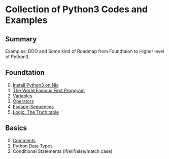 # Collection of Python3 Codes and Examples

## Summary

Examples, DDO and Some kind of Roadmap from Foundtaion to Higher level of Python3.

## Foundtation

0. [Install Python3 on Nix](Foundtation/001.Install/README.md)
1. [The World Famous First Propgram](Foundtation/002.WFFP/helloworld.py)
2. [Variables](Foundtation/003.Variables/README.md)
3. [Operators](Foundtation/004.Operators/README.md)
4. [Escape-Sequences](Foundtation/005.ES/README.md)
5. [Logic: The Truth table](Foundtation/006.Truth-table/README.md)


## Basics

0. [Comments](Basics/000.Comments/README.md)
1. [Python Data Types](Basics/001.DT/README.md)
2. Conditional Statements (if/elif/else/match case)
